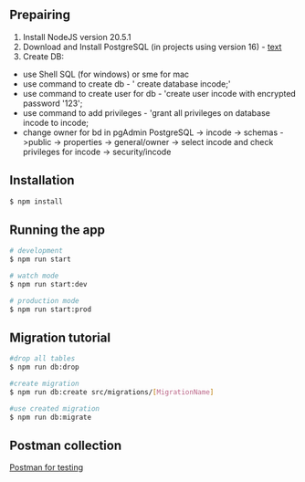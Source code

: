 
## Prepairing 

1. Install NodeJS version 20.5.1
2. Download and Install PostgreSQL (in projects using version 16) - [text](https://www.postgresql.org/download/)
3. Create DB:
  - use Shell SQL (for windows) or sme for mac
  - use command to create db - ' create database incode;'
  - use command to create user for db - 'create user incode with encrypted password '123';
  - use command to add privileges - 'grant all privileges on database incode to incode;
  - change owner for bd in pgAdmin PostgreSQL -> incode -> schemas ->public -> properties -> general/owner -> select incode
  and check privileges for incode -> security/incode

## Installation

```bash
$ npm install
```

## Running the app

```bash
# development
$ npm run start

# watch mode
$ npm run start:dev

# production mode
$ npm run start:prod
```



## Migration tutorial
```bash
#drop all tables 
$ npm run db:drop

#create migration 
$ npm run db:create src/migrations/[MigrationName]

#use created migration 
$ npm run db:migrate
```

## Postman collection
[Postman for testing](https://winter-meadow-119738.postman.co/workspace/My-Workspace~5283901a-ddae-43ff-85bf-f18c69ab8e84/collection/21293932-437e3228-7587-43b2-ae65-ae75e2de030f?action=share&creator=21293932)



